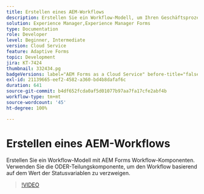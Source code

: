 ```yaml
---
title: Erstellen eines AEM-Workflows
description: Erstellen Sie ein Workflow-Modell, um Ihren Geschäftsprozess zu imitieren.
solution: Experience Manager,Experience Manager Forms
type: Documentation
role: Developer
level: Beginner, Intermediate
version: Cloud Service
feature: Adaptive Forms
topic: Development
jira: KT-7424
thumbnail: 332434.pg
badgeVersions: label="AEM Forms as a Cloud Service" before-title="false"
exl-id: 21139665-eef2-4582-a360-bd4b8dafaf6c
duration: 641
source-git-commit: b4df652fcda0af5d01077b97aa7fa17cfe2abf4b
workflow-type: tm+mt
source-wordcount: '45'
ht-degree: 100%

---
```


# Erstellen eines AEM-Workflows

Erstellen Sie ein Workflow-Modell mit AEM Forms Workflow-Komponenten. Verwenden Sie die ODER-Teilungskomponente, um den Workflow basierend auf dem Wert der Statusvariablen zu verzweigen.

>[!VIDEO](https://video.tv.adobe.com/v/332434?quality=12&learn=on)
